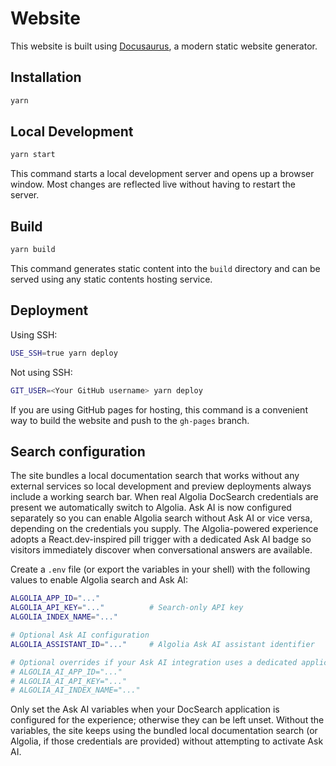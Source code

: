# Website

This website is built using [Docusaurus](https://docusaurus.io/), a modern static website generator.

## Installation

```bash
yarn
```

## Local Development

```bash
yarn start
```

This command starts a local development server and opens up a browser window. Most changes are reflected live without having to restart the server.

## Build

```bash
yarn build
```

This command generates static content into the `build` directory and can be served using any static contents hosting service.

## Deployment

Using SSH:

```bash
USE_SSH=true yarn deploy
```

Not using SSH:

```bash
GIT_USER=<Your GitHub username> yarn deploy
```

If you are using GitHub pages for hosting, this command is a convenient way to build the website and push to the `gh-pages` branch.

## Search configuration

The site bundles a local documentation search that works without any external services so local development and preview deployments always include a working search bar. When real Algolia DocSearch credentials are present we automatically switch to Algolia. Ask AI is now configured separately so you can enable Algolia search without Ask AI or vice versa, depending on the credentials you supply. The Algolia-powered experience adopts a React.dev-inspired pill trigger with a dedicated Ask AI badge so visitors immediately discover when conversational answers are available.

Create a `.env` file (or export the variables in your shell) with the following values to enable Algolia search and Ask AI:

```bash
ALGOLIA_APP_ID="..."
ALGOLIA_API_KEY="..."          # Search-only API key
ALGOLIA_INDEX_NAME="..."

# Optional Ask AI configuration
ALGOLIA_ASSISTANT_ID="..."     # Algolia Ask AI assistant identifier

# Optional overrides if your Ask AI integration uses a dedicated application or index
# ALGOLIA_AI_APP_ID="..."
# ALGOLIA_AI_API_KEY="..."
# ALGOLIA_AI_INDEX_NAME="..."
```

Only set the Ask AI variables when your DocSearch application is configured for the experience; otherwise they can be left unset. Without the variables, the site keeps using the bundled local documentation search (or Algolia, if those credentials are provided) without attempting to activate Ask AI.
